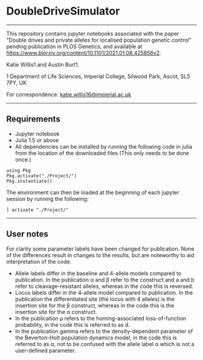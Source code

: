 # DoubleDriveSimulator
___
This repository contains jupyter notebooks associated with the paper "Double drives and private alleles for localised population genetic control" pending publication in PLOS Genetics, and available at https://www.biorxiv.org/content/10.1101/2021.01.08.425856v2.

Katie Willis1 and Austin Burt1.

1 Department of Life Sciences, Imperial College, Silwood Park, Ascot, SL5 7PY, UK

For correspondence: katie.willis16@imperial.ac.uk

___
## Requirements

* Jupyter notebook
* Julia 1.5 or above
* All dependencies can be installed by running the following code in julia from the location of the downloaded files (This only needs to be done once.) 
```
using Pkg
Pkg.activate("./Project/")
Pkg.instantiate()
```

The environment can then be loaded at the beginning of each jupyter session by running the following:
```
] activate "./Project/"
```
___
## User notes

For clarity some parameter labels have been changed for publication. None of the differences result in changes to the results, but are noteworthy to aid interpretation of the code.

* Allele labels differ in the baseline and 4-allele models compared to publication. In the publication α and β refer to the construct and a and b refer to cleavage-resistant alleles, whereas in the code this is reversed. 
* Locus labels differ in the 4-allele model compared to publication. In the publication the differentiated site (the locus with 4 alleles) is the insertion site for the β construct, whereas in the code this is the insertion site for the α construct.
* In the publication μ refers to the homing-associated loss-of-function probability, in the code this is referred to as d.
* In the publication gamma refers to the density-dependent parameter of the Beverton-Holt population dynamics model, in the code this is referred to as α, not to be confused with the allele label α which is not a user-defined parameter.